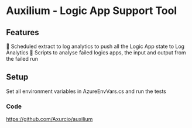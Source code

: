 
# Auxilium - Logic App Support Tool

## Features

	Scheduled extract to log analytics to push all the Logic App state to Log Analytics
	Scripts to analyse failed logics apps, the input and output from the failed run

## Setup

Set all environment variables in AzureEnvVars.cs and run the tests

### Code

<a href="https://github.com/Axurcio/auxilium" target="_blank">https://github.com/Axurcio/auxilium</a>
